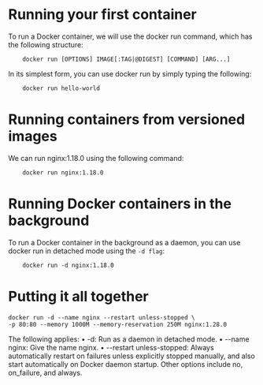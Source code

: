 # Running your first container
To run a Docker container, we will use the docker run command, which has the following structure:
```shell
    docker run [OPTIONS] IMAGE[:TAG|@DIGEST] [COMMAND] [ARG...]
```

In its simplest form, you can use docker run by simply typing the following:
```shell
    docker run hello-world
```

# Running containers from versioned images
We can run nginx:1.18.0 using the following command:
```shell
    docker run nginx:1.18.0
```

# Running Docker containers in the background
To run a Docker container in the background as a daemon, you can use docker run in
detached mode using the `-d flag`:
```shell
    docker run -d nginx:1.18.0
```

# Putting it all together
```shell
docker run -d --name nginx --restart unless-stopped \
-p 80:80 --memory 1000M --memory-reservation 250M nginx:1.28.0
```
The following applies:
    • -d: Run as a daemon in detached mode.
    • --name nginx: Give the name nginx.
    • --restart unless-stopped: Always automatically restart on failures unless
    explicitly stopped manually, and also start automatically on Docker daemon
    startup.
    Other options include no, on_failure, and always.